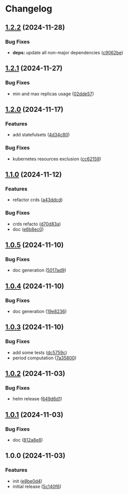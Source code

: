 # Changelog

## [1.2.2](https://github.com/k8scloudscaler/k8scloudscaler/compare/v1.2.1...v1.2.2) (2024-11-28)


### Bug Fixes

* **deps:** update all non-major dependencies ([c9062be](https://github.com/k8scloudscaler/k8scloudscaler/commit/c9062beb74fdf20e8c36a466b997cfcbfc6dcdff))

## [1.2.1](https://github.com/k8scloudscaler/k8scloudscaler/compare/v1.2.0...v1.2.1) (2024-11-27)


### Bug Fixes

* min and max replicas usage ([02dde57](https://github.com/k8scloudscaler/k8scloudscaler/commit/02dde5755cef6f69145cd6459807899a98c89e11))

## [1.2.0](https://github.com/k8scloudscaler/k8scloudscaler/compare/v1.1.0...v1.2.0) (2024-11-17)


### Features

* add statefulsets ([4d34c80](https://github.com/k8scloudscaler/k8scloudscaler/commit/4d34c8032f7caa930141466cad61939e0c9b0fed))


### Bug Fixes

* kubernetes resources exclusion ([cc62159](https://github.com/k8scloudscaler/k8scloudscaler/commit/cc621590b6c81649daecf821ba50fa4d348021d2))

## [1.1.0](https://github.com/k8scloudscaler/k8scloudscaler/compare/v1.0.5...v1.1.0) (2024-11-12)


### Features

* refactor crds ([a43ddcd](https://github.com/k8scloudscaler/k8scloudscaler/commit/a43ddcd4c763751fa7adef43fd533e33075f715a))


### Bug Fixes

* crds refacto ([d70d83a](https://github.com/k8scloudscaler/k8scloudscaler/commit/d70d83a6c334a00ab01c46b721b98966677ca9cf))
* doc ([e6b8ec0](https://github.com/k8scloudscaler/k8scloudscaler/commit/e6b8ec017249a8e7f84d62b68cb24568cffe2c54))

## [1.0.5](https://github.com/k8scloudscaler/k8scloudscaler/compare/v1.0.4...v1.0.5) (2024-11-10)


### Bug Fixes

* doc generation ([5017ad9](https://github.com/k8scloudscaler/k8scloudscaler/commit/5017ad9985b28deeeccc07f9a17bce62c3d72a7e))

## [1.0.4](https://github.com/k8scloudscaler/k8scloudscaler/compare/v1.0.3...v1.0.4) (2024-11-10)


### Bug Fixes

* doc generation ([19e8236](https://github.com/k8scloudscaler/k8scloudscaler/commit/19e8236ae5beb72e974646e25ccd36be7eb68538))

## [1.0.3](https://github.com/k8scloudscaler/k8scloudscaler/compare/v1.0.2...v1.0.3) (2024-11-10)


### Bug Fixes

* add some tests ([dc5759c](https://github.com/k8scloudscaler/k8scloudscaler/commit/dc5759c5de67a270461b4be07742fd6f3147081f))
* period computation ([7a35800](https://github.com/k8scloudscaler/k8scloudscaler/commit/7a358004e812de08163e18a109276bad9a992948))

## [1.0.2](https://github.com/k8scloudscaler/k8scloudscaler/compare/v1.0.1...v1.0.2) (2024-11-03)


### Bug Fixes

* helm release ([649d6d1](https://github.com/k8scloudscaler/k8scloudscaler/commit/649d6d19a24c97258aa277b1a940d6de49402e89))

## [1.0.1](https://github.com/k8scloudscaler/k8scloudscaler/compare/v1.0.0...v1.0.1) (2024-11-03)


### Bug Fixes

* doc ([812a8e8](https://github.com/k8scloudscaler/k8scloudscaler/commit/812a8e85ba32ed9137d7eca84f47bb7846067000))

## 1.0.0 (2024-11-03)


### Features

* init ([e8be0d4](https://github.com/k8scloudscaler/k8scloudscaler/commit/e8be0d4f0a343363081908bf2a4e694d463ef676))
* initial release ([5c140f6](https://github.com/k8scloudscaler/k8scloudscaler/commit/5c140f6a864bd522f0be09b088c027270433a134))
